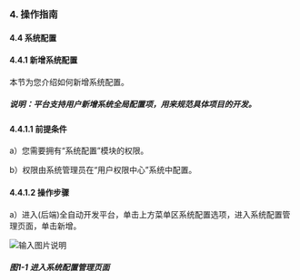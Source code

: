 ### 4. 操作指南

#### 4.4 系统配置

#### 4.4.1 新增系统配置

本节为您介绍如何新增系统配置。

##### 说明：平台支持用户新增系统全局配置项，用来规范具体项目的开发。

#### 4.4.1.1 前提条件

a）您需要拥有“系统配置”模块的权限。

b）权限由系统管理员在“用户权限中心”系统中配置。

#### 4.4.1.2 操作步骤

a）进入(后端)全自动开发平台，单击上方菜单区系统配置选项，进入系统配置管理页面，单击新增。

![输入图片说明](../../../../images/SoFlu%EF%BC%88%E5%90%8E%E7%AB%AF%EF%BC%89%E5%BC%80%E5%8F%91%E5%B9%B3%E5%8F%B0/1.%20%E6%9C%80%E6%96%B0%E7%89%88%E6%9C%AC%20-%20%E6%9B%B4%E6%96%B0%E6%97%A5%E6%9C%9F%20-%202022.10.08/4.%20%E6%93%8D%E4%BD%9C%E6%8C%87%E5%8D%97/4.%20%E7%B3%BB%E7%BB%9F%E9%85%8D%E7%BD%AE/image.png)

##### 图1-1 进入系统配置管理页面

